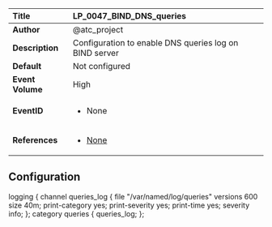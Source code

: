 | Title            | LP_0047_BIND_DNS_queries                                                                     |
|:-----------------|:--------------------------------------------------------------------------------|
| **Author**       | @atc_project                                                                      |
| **Description**  | Configuration to enable DNS queries log on BIND server                                                               |
| **Default**      | Not configured                                                                   |
| **Event Volume** | High                                                                    |
| **EventID**      | <ul><li>None</li></ul>         |
| **References**   | <ul><li>[None](None)</li></ul> |



## Configuration

logging {
        channel queries_log {
                file "/var/named/log/queries" versions 600 size 40m;
                print-category yes;
                print-severity yes;
                print-time yes;
                severity info;
        };
        category queries { queries_log; };


